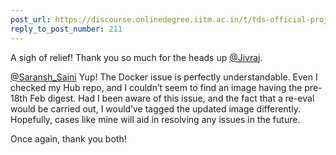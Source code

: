 ```yaml
---
post_url: https://discourse.onlinedegree.iitm.ac.in/t/tds-official-project1-discrepencies/171141/215
reply_to_post_number: 211
---
```

A sigh of relief! Thank you so much for the heads up [@Jivraj](/u/jivraj).

[@Saransh\_Saini](/u/saransh_saini) Yup! The Docker issue is perfectly understandable. Even I checked my Hub repo, and I couldn’t seem to find an image having the pre-18th Feb digest. Had I been aware of this issue, and the fact that a re-eval would be carried out, I would’ve tagged the updated image differently. Hopefully, cases like mine will aid in resolving any issues in the future.

Once again, thank you both!